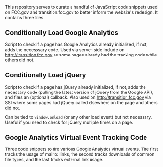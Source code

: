 This repository serves to curate a handful of JavaScript code snippets
used on FCC.gov and transition.fcc.gov to better inform the website's
redesign. It contains three files.

Conditionally Load Google Analytics
-----------------------------------
Script to check if a page has Google Analytics already initialized, if
not, adds the necesssary code. Used via server-side include on
http://transition.fcc.gov as some pages already had the tracking code
while others did not.

Conditionally Load jQuery
-------------------------
Script to check if a page has jQuery already initialized, if not, adds
the necessary code (pulling the latest version of jQuery from the Google
API), and fires an (optional) callback. Also used on
http://transition.fcc.gov via SSI where some pages had jQuery called
elsewhere on the page and others did not.

Can be tied to `window.onload` (or any other load event) but not
necessary. Useful if you need to check for jQuery multiple times on a
page.

Google Analytics Virtual Event Tracking Code
-------------------------------------------
Three code snippets to fire various Google Analytics virtual events. The
first tracks the usage of mailto: links, the second tracks downloads of
common file types, and the last tracks external link usage.


